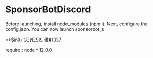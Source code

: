 # SponsorBotDiscord

Before launching, install node_modules (npm i). Next, configure the config.json. You can now launch sponsorbot.js

*>$inXi'GΞИΞSIS 维#1337

require : node ^ 12.0.0
